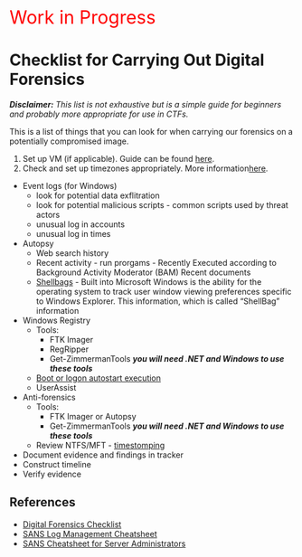 <span style="color:red; font-size:32px">Work in Progress</span>

# Checklist for Carrying Out Digital Forensics

<em>**Disclaimer:** This list is not exhaustive but is a simple guide for beginners and probably more appropriate for use in CTFs.</em>

This is a list of things that you can look for when carrying our forensics on a potentially compromised image.

1. Set up VM (if applicable). Guide can be found [here](https://github.com/dbak5/BeginnerCybersecurityGuides/blob/main/DigitalForensics/VirtualMachineSetUp.md).
2. Check and set up timezones appropriately. More information[here](https://github.com/dbak5/BeginnerCybersecurityGuides/blob/main/DigitalForensics/TimeZones.md).

- Event logs (for Windows)
  - look for potential data exflitration
  - look for potential malicious scripts - common scripts used by threat actors
  - unusual log in accounts
  - unusual log in times
- Autopsy
  - Web search history
  - Recent activity - run prorgams - Recently Executed according to Background Activity Moderator (BAM)
    Recent documents
  - [Shellbags](https://www.sciencedirect.com/science/article/pii/S1742287609000413#:~:text=Built%20into%20Microsoft%20Windows%20is,in%20the%20Windows%20Operating%20System) - Built into Microsoft Windows is the ability for the operating system to track user window viewing preferences specific to Windows Explorer. This information, which is called “ShellBag” information
- Windows Registry
  - Tools:
    - FTK Imager
    - RegRipper
    - Get-ZimmermanTools **_you will need .NET and Windows to use these tools_**
  - [Boot or logon autostart execution](https://attack.mitre.org/techniques/T1547/001/)
  - UserAssist
- Anti-forensics
  - Tools:
    - FTK Imager or Autopsy
    - Get-ZimmermanTools **_you will need .NET and Windows to use these tools_**
  - Review NTFS/MFT - [timestomping](https://attack.mitre.org/techniques/T1070/006/)
- Document evidence and findings in tracker
- Construct timeline
- Verify evidence

## References

- [Digital Forensics Checklist](https://hackforlab.com/digital-forensic-checklist/)
- [SANS Log Management Cheatsheet](https://www.sans.org/brochure/course/log-management-in-depth/6?msc=Cheat+Sheet+Blog)
- [SANS Cheatsheet for Server Administrators](https://zeltser.com/media/docs/security-incident-survey-cheat-sheet.pdf?msc=Cheat+Sheet+Blog)
